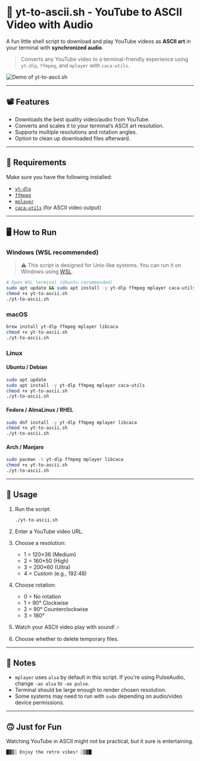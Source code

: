 # 🎥 yt-to-ascii.sh - YouTube to ASCII Video with Audio

A fun little shell script to download and play YouTube videos as **ASCII art** in your terminal with **synchronized audio**.

> Converts any YouTube video to a terminal-friendly experience using `yt-dlp`, `ffmpeg`, and `mplayer` with `caca-utils`.

![Demo of yt-to-ascii.sh](demo.gif)

---

## 📽 Features

- Downloads the best quality video/audio from YouTube.
- Converts and scales it to your terminal’s ASCII art resolution.
- Supports multiple resolutions and rotation angles.
- Option to clean up downloaded files afterward.

---

## 🧰 Requirements

Make sure you have the following installed:

- [`yt-dlp`](https://github.com/yt-dlp/yt-dlp)
- [`ffmpeg`](https://ffmpeg.org/)
- [`mplayer`](http://www.mplayerhq.hu/)
- [`caca-utils`](https://github.com/cacalabs/libcaca) (for ASCII video output)

---

## 🖥️ How to Run

### Windows (WSL recommended)

> ⚠️ This script is designed for Unix-like systems. You can run it on Windows using [WSL](https://learn.microsoft.com/en-us/windows/wsl/install).

```bash
# Open WSL terminal (Ubuntu recommended)
sudo apt update && sudo apt install -y yt-dlp ffmpeg mplayer caca-utils
chmod +x yt-to-ascii.sh
./yt-to-ascii.sh
```

### macOS

```bash
brew install yt-dlp ffmpeg mplayer libcaca
chmod +x yt-to-ascii.sh
./yt-to-ascii.sh
```

### Linux

#### Ubuntu / Debian

```bash
sudo apt update
sudo apt install -y yt-dlp ffmpeg mplayer caca-utils
chmod +x yt-to-ascii.sh
./yt-to-ascii.sh
```

#### Fedora / AlmaLinux / RHEL

```bash
sudo dnf install -y yt-dlp ffmpeg mplayer libcaca
chmod +x yt-to-ascii.sh
./yt-to-ascii.sh
```

#### Arch / Manjaro

```bash
sudo pacman -S yt-dlp ffmpeg mplayer libcaca
chmod +x yt-to-ascii.sh
./yt-to-ascii.sh
```

---

## 🚀 Usage

1. Run the script:
   ```bash
   ./yt-to-ascii.sh
   ```

2. Enter a YouTube video URL.

3. Choose a resolution:
   - 1 = 120×36 (Medium)
   - 2 = 160×50 (High)
   - 3 = 200×60 (Ultra)
   - 4 = Custom (e.g., 192:48)

4. Choose rotation:
   - 0 = No rotation
   - 1 = 90° Clockwise
   - 2 = 90° Counterclockwise
   - 3 = 180°

5. Watch your ASCII video play with sound! 🎶

6. Choose whether to delete temporary files.

---

## 📎 Notes

- `mplayer` uses `alsa` by default in this script. If you're using PulseAudio, change `-ao alsa` to `-ao pulse`.
- Terminal should be large enough to render chosen resolution.
- Some systems may need to run with `sudo` depending on audio/video device permissions.

---

## 🙃 Just for Fun

Watching YouTube in ASCII might not be practical, but it sure is entertaining.

```
█▓▒░ Enjoy the retro vibes! ░▒▓█
```